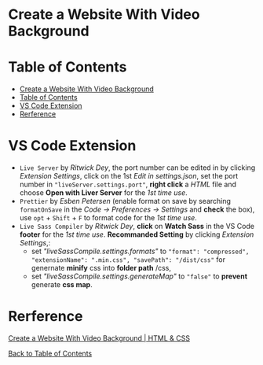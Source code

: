 # Create a Website With Video Background

# Table of Contents

- [Create a Website With Video Background](#create-a-website-with-video-background)
- [Table of Contents](#table-of-contents)
- [VS Code Extension](#vs-code-extension)
- [Rerference](#rerference)

# VS Code Extension

- `Live Server` by _Ritwick Dey_, the port number can be edited in by clicking _Extension Settings_, click on the 1st _Edit in settings.json_, set the port number in `"liveServer.settings.port"`, **right click** a _HTML_ file and choose **Open with Liver Server** for the _1st time use_.
- `Prettier` by _Esben Petersen_ (enable format on save by searching `formatOnSave` in the _Code -> Preferences -> Settings_ and **check** the box), use `opt` + `Shift` + `F` to format code for the _1st time use_.
- `Live Sass Compiler` by _Ritwick Dey_, **click** on **Watch Sass** in the VS Code **footer** for the _1st time use_. **Recommanded Setting** by clicking _Extension Settings_,:
  - set _"liveSassCompile.settings.formats"_ to `"format": "compressed", "extensionName": ".min.css", "savePath": "/dist/css"` for genernate **minify** css into **folder path** /css,
  - set _"liveSassCompile.settings.generateMap"_ to `"false"` to **prevent** generate **css map**.

# Rerference

[Create a Website With Video Background | HTML & CSS](https://youtu.be/8MgpE2DTTKA)

[Back to Table of Contents](#table-of-contents)
